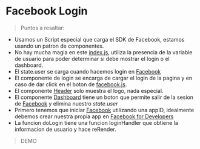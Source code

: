 # Facebook Login

> Puntos a resaltar:
* Usamos un Script especial que carga el SDK de Facebook, estamos usando un patron de componentes.
* No hay mucha magia en este [index.js](https://github.com/arianacabana09/Facebook_Login/blob/master/assets/js/index.js), utiliza la presencia de la variable de usuario para poder determinar si debe mostrar el login o el dashboard.
* El state.user se carga cuando hacemos login en [Facebook](https://www.facebook.com/)
* El componente de login se encarga de cargar el login de la pagina y en caso de dar click en el boton de [facebook.js](https://github.com/arianacabana09/Facebook_Login/blob/master/assets/js/utils/facebook.js).
* El componente [Header](https://github.com/arianacabana09/Facebook_Login/blob/master/assets/js/components/header.js) solo muestra el logo, nada especial.
* El componente [Dashboard](https://github.com/arianacabana09/Facebook_Login/blob/master/assets/js/components/dashboard.js) tiene un boton que permite salir de la sesion de [Facebook](https://www.facebook.com/) y elimina nuestro *_state.user_*
* Primero tenemos que iniciar [Facebook](https://www.facebook.com/) utilizando una appID, idealmente debemos crear nuestra propia app en [Facebook for Developers](https://developers.facebook.com/)
* La funcion doLogin tiene una funcion loginHandler que obtiene la informacion de usuario y hace reRender.

> DEMO []()
